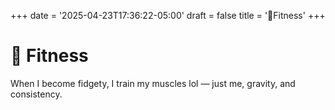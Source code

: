 +++
date = '2025-04-23T17:36:22-05:00'
draft = false
title = '💪Fitness'
+++

# 💪 Fitness

When I become fidgety, I train my muscles lol — just me, gravity, and consistency. 

